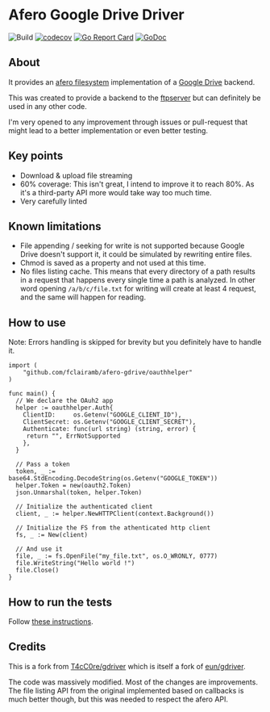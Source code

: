 # Afero Google Drive Driver

![Build](https://github.com/fclairamb/afero-gdrive/workflows/Build/badge.svg)
[![codecov](https://codecov.io/gh/fclairamb/afero-gdrive/branch/main/graph/badge.svg?token=ZPOTDLRY7Y)](https://codecov.io/gh/fclairamb/afero-gdrive)
[![Go Report Card](https://goreportcard.com/badge/fclairamb/afero-gdrive)](https://goreportcard.com/report/fclairamb/afero-gdrive)
[![GoDoc](https://godoc.org/github.com/fclairamb/afero-gdrive?status.svg)](https://godoc.org/github.com/fclairamb/afero-gdrive)

## About
It provides an [afero filesystem](https://github.com/spf13/afero/) implementation of a [Google Drive](https://developers.google.com/drive) backend.

This was created to provide a backend to the [ftpserver](https://github.com/fclairamb/ftpserver) but can definitely be used in any other code.

I'm very opened to any improvement through issues or pull-request that might lead to a better implementation or even better testing.

## Key points
- Download & upload file streaming
- 60% coverage: This isn't great, I intend to improve it to reach 80%. As it's a third-party API more would take way too much time.
- Very carefully linted


## Known limitations
- File appending / seeking for write is not supported because Google Drive doesn't support it, it could be simulated by rewriting entire files.
- Chmod is saved as a property and not used at this time.
- No files listing cache. This means that every directory of a path results in a request that happens every single time a path is analyzed. In other word opening `/a/b/c/file.txt` for writing will create at least 4 request, and the same will happen for reading.

## How to use
Note: Errors handling is skipped for brevity but you definitely have to handle it.
```golang
import (
	"github.com/fclairamb/afero-gdrive/oauthhelper"
)

func main() {
  // We declare the OAuh2 app
  helper := oauthhelper.Auth{
    ClientID:     os.Getenv("GOOGLE_CLIENT_ID"),
    ClientSecret: os.Getenv("GOOGLE_CLIENT_SECRET"),
    Authenticate: func(url string) (string, error) {
     return "", ErrNotSupported
    },
  }

  // Pass a token 
  token, _ := base64.StdEncoding.DecodeString(os.Getenv("GOOGLE_TOKEN"))
  helper.Token = new(oauth2.Token)
  json.Unmarshal(token, helper.Token)
	
  // Initialize the authenticated client
  client, _ := helper.NewHTTPClient(context.Background())
  
  // Initialize the FS from the athenticated http client
  fs, _ := New(client)

  // And use it
  file, _ := fs.OpenFile("my_file.txt", os.O_WRONLY, 0777)
  file.WriteString("Hello world !")
  file.Close()
}
```

## How to run the tests
Follow [these instructions](https://github.com/fclairamb/afero-gdrive/tree/main/testenvhelper).
    
## Credits
This is a fork from [T4cC0re/gdriver](https://github.com/T4cC0re/gdriver) which is itself a fork of [eun/gdriver](https://github.com/eun/gdriver).

The code was massively modified. Most of the changes are improvements. The file listing API from the original implemented based on callbacks is much better though,  but this was needed to respect the afero API.
